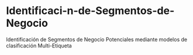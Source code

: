 # Identificaci-n-de-Segmentos-de-Negocio
Identificación de Segmentos de Negocio Potenciales mediante modelos de clasificación Multi-Etiqueta
